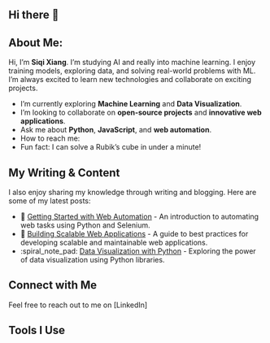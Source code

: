 ## Hi there 👋

## About Me:

Hi, I’m **Siqi Xiang**. I’m studying AI and really into machine learning. I enjoy training models, exploring data, and solving real-world problems with ML. I’m always excited to learn new technologies and collaborate on exciting projects.

-  I’m currently exploring **Machine Learning** and **Data Visualization**.
-  I’m looking to collaborate on **open-source projects** and **innovative web applications**.
-  Ask me about **Python**, **JavaScript**, and **web automation**.
-  How to reach me: 
-  Fun fact: I can solve a Rubik’s cube in under a minute!

## My Writing & Content


I also enjoy sharing my knowledge through writing and blogging. Here are some of my latest posts:
- :memo: [Getting Started with Web Automation](https://medium.com/@silentBob/getting-started-with-web-automation) - An introduction to automating web tasks using Python and Selenium.
- :book: [Building Scalable Web Applications](https://medium.com/@silentBob/building-scalable-web-applications) - A guide to best practices for developing scalable and maintainable web applications.
- :spiral_note_pad: [Data Visualization with Python](https://medium.com/@silentBob/data-visualization-with-python) - Exploring the power of data visualization using Python libraries.


## Connect with Me
Feel free to reach out to me on [LinkedIn]

## Tools I Use
